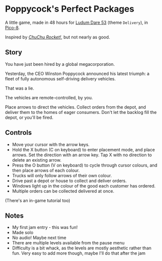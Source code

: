 # Poppycock's Perfect Packages

A little game, made in 48 hours for [Ludum Dare 53](https://ldjam.com/events/ludum-dare/53/) (theme `Delivery`), in [Pico-8](https://www.lexaloffle.com/pico-8.php).

Inspired by [_ChuChu Rocket!_](https://en.wikipedia.org/wiki/ChuChu_Rocket!), but not nearly as good.

## Story

You have just been hired by a global megacorporation.

Yesterday, the CEO Winston Poppycock announced his latest triumph: a fleet of fully autonomous self-driving delivery vehicles.

That was a lie.

The vehicles are remote-controlled, by you.

Place arrows to direct the vehicles. Collect orders from the depot, and deliver them to the homes of eager consumers. Don't let the backlog fill the depot, or you'll be fired.

## Controls

- Move your cursor with the arrow keys.
- Hold the X button (C on keyboard) to enter placement mode, and place arrows. Set the direction with an arrow key. Tap X with no direction to delete an existing arrow.
- Press the O button (V on keyboard) to cycle through cursor colours, and then place arrows of each colour.
- Trucks will only follow arrows of their own colour.
- Drive past a depot or house to collect and deliver orders.
- Windows light up in the colour of the good each customer has ordered.
- Multiple orders can be collected delivered at once.

(There's an in-game tutorial too)

## Notes
- My first jam entry - this was fun!
- Made solo
- No audio! Maybe next time
- There are multiple levels available from the pause menu
- Difficulty is a bit whack, as the levels are mostly aesthetic rather than fun. Very easy to add more though, maybe I'll do that after the jam